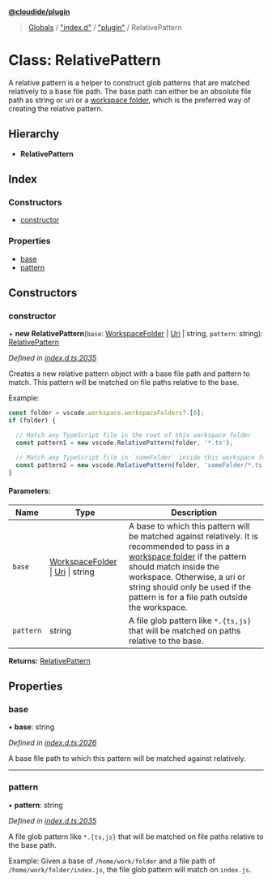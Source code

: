 **[@cloudide/plugin](../README.md)**

> [Globals](../README.md) / ["index.d"](../modules/_index_d_.md) / ["plugin"](../modules/_index_d_._plugin_.md) / RelativePattern

# Class: RelativePattern

A relative pattern is a helper to construct glob patterns that are matched
relatively to a base file path. The base path can either be an absolute file
path as string or uri or a [workspace folder](#WorkspaceFolder), which is the
preferred way of creating the relative pattern.

## Hierarchy

* **RelativePattern**

## Index

### Constructors

* [constructor](_index_d_._plugin_.relativepattern.md#constructor)

### Properties

* [base](_index_d_._plugin_.relativepattern.md#base)
* [pattern](_index_d_._plugin_.relativepattern.md#pattern)

## Constructors

### constructor

\+ **new RelativePattern**(`base`: [WorkspaceFolder](../interfaces/_index_d_._plugin_.workspacefolder.md) \| [Uri](_index_d_._plugin_.uri.md) \| string, `pattern`: string): [RelativePattern](_index_d_._plugin_.relativepattern.md)

*Defined in [index.d.ts:2035](https://github.com/shuyaqian/cloudide-plugin-api/blob/6d83fa1/index.d.ts#L2035)*

Creates a new relative pattern object with a base file path and pattern to match. This pattern
will be matched on file paths relative to the base.

Example:
```ts
const folder = vscode.workspace.workspaceFolders?.[0];
if (folder) {

  // Match any TypeScript file in the root of this workspace folder
  const pattern1 = new vscode.RelativePattern(folder, '*.ts');

  // Match any TypeScript file in `someFolder` inside this workspace folder
  const pattern2 = new vscode.RelativePattern(folder, 'someFolder/*.ts');
}
```

#### Parameters:

Name | Type | Description |
------ | ------ | ------ |
`base` | [WorkspaceFolder](../interfaces/_index_d_._plugin_.workspacefolder.md) \| [Uri](_index_d_._plugin_.uri.md) \| string | A base to which this pattern will be matched against relatively. It is recommended to pass in a [workspace folder](#WorkspaceFolder) if the pattern should match inside the workspace. Otherwise, a uri or string should only be used if the pattern is for a file path outside the workspace. |
`pattern` | string | A file glob pattern like `*.{ts,js}` that will be matched on paths relative to the base.  |

**Returns:** [RelativePattern](_index_d_._plugin_.relativepattern.md)

## Properties

### base

•  **base**: string

*Defined in [index.d.ts:2026](https://github.com/shuyaqian/cloudide-plugin-api/blob/6d83fa1/index.d.ts#L2026)*

A base file path to which this pattern will be matched against relatively.

___

### pattern

•  **pattern**: string

*Defined in [index.d.ts:2035](https://github.com/shuyaqian/cloudide-plugin-api/blob/6d83fa1/index.d.ts#L2035)*

A file glob pattern like `*.{ts,js}` that will be matched on file paths
relative to the base path.

Example: Given a base of `/home/work/folder` and a file path of `/home/work/folder/index.js`,
the file glob pattern will match on `index.js`.
